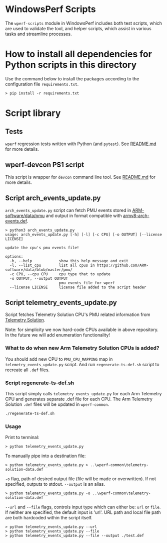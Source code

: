 # WindowsPerf Scripts

The `wperf-scripts` module in WindowsPerf includes both test scripts, which are used to validate the tool, and helper scripts, which assist in various tasks and streamline processes.

# How to install all dependencies for Python scripts in this directory

Use the command below to install the packages according to the configuration file `requirements.txt`.

```
> pip install -r requirements.txt
```

# Script library

## Tests

`wperf` regression tests written with Python (and `pytest`). See [README.md](tests/README.md) for more details.

## wperf-devcon PS1 script

This script is wrapper for `devcon` command line tool. See [README.md](devcon/README.md) for more details.

## Script arch_events_update.py

`arch_events_update.py` script can fetch PMU events stored in [ARM-software/data/pmu](https://github.com/ARM-software/data/blob/master/pmu/) and output in format compatible with [armv8-arch-events.def](https://github.com/arm-developer-tools/windowsperf/blob/main/wperf-common/armv8-arch-events.def).

```
> python3 arch_events_update.py
usage: arch_events_update.py [-h] [-l] [-c CPU] [-o OUTPUT] [--license LICENSE]

update the cpu's pmu events file!

options:
  -h, --help            show this help message and exit
  -l, --list_cpu        list all cpus in https://github.com/ARM-software/data/blob/master/pmu/
  -c CPU, --cpu CPU     cpu type that to update
  -o OUTPUT, --output OUTPUT
                        pmu events file for wperf
  --license LICENSE     license file added to the script header
```

## Script telemetry_events_update.py

Script fetches Telemetry Solution CPU's PMU related information from [Telemetry Solution](https://gitlab.arm.com/telemetry-solution/telemetry-solution/-/tree/main/data/pmu/cpu).

Note: for simplicity we now hard-code CPUs available in above repository. In the future we will add enumeration functionality!

### What to do when new Arm Telemetry Solution CPUs is added?

You should add new CPU to `PMU_CPU_MAPPING` map in `telemetry_events_update.py` script.
And run `regenerate-ts-def.sh` script to recreate all `.def` files.

### Script regenerate-ts-def.sh

This script simply calls `telemetry_events_update.py` for each Arm Telemetry CPU and generates separate .def file for each CPU.
The Arm Telemetry Solution `.def` files will be updated in `wperf-common`.

```sh
./regenerate-ts-def.sh
```

### Usage

Print to terminal:

```
> python telemetry_events_update.py
```

To manually pipe into a destination file:

```
> python telemetry_events_update.py > ..\wperf-common\telemetry-solution-data.def
```

`-o` flag, path of desired output file (file will be made or overwritten). If not specified, outputs to stdout. `--output` is an alias.
```
> python telemetry_events_update.py -o ..\wperf-common\telemetry-solution-data.def
```

`--url` and `--file` flags, controls input type which can either be: `url` or `file`. If neither are specified, the default input is 'url'. URL path and local file path are both hardcoded within the script itself.

```
> python telemetry_events_update.py --url
> python telemetry_events_update.py --file
> python telemetry_events_update.py --file --output ./test.def
```
